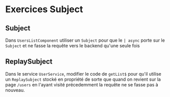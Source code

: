 # Exercices Subject

## Subject

Dans `UsersListComponent` utiliser un `Subject` pour que le `| async` porte sur le `Subject` et ne fasse la requête vers le backend qu'une seule fois

## ReplaySubject

Dans le service `UserService`, modifier le code de `getList$` pour qu'il utilise un `ReplaySubject` stocké en propriété de sorte que quand on revient sur la page `/users` en l'ayant visité précedemment
la requête ne se fasse pas à nouveau.
